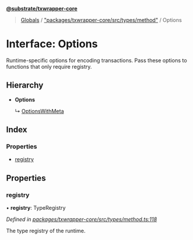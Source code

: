 **[@substrate/txwrapper-core](../README.md)**

> [Globals](../globals.md) / ["packages/txwrapper-core/src/types/method"](../modules/_packages_txwrapper_core_src_types_method_.md) / Options

# Interface: Options

Runtime-specific options for encoding transactions. Pass these options to
functions that only require registry.

## Hierarchy

* **Options**

  ↳ [OptionsWithMeta](_packages_txwrapper_core_src_types_method_.optionswithmeta.md)

## Index

### Properties

* [registry](_packages_txwrapper_core_src_types_method_.options.md#registry)

## Properties

### registry

•  **registry**: TypeRegistry

*Defined in [packages/txwrapper-core/src/types/method.ts:118](https://github.com/paritytech/txwrapper-core/blob/a0a9a76/packages/txwrapper-core/src/types/method.ts#L118)*

The type registry of the runtime.
